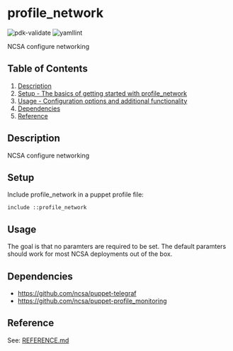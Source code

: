 # profile_network

![pdk-validate](https://github.com/ncsa/puppet-profile_network/workflows/pdk-validate/badge.svg)
![yamllint](https://github.com/ncsa/puppet-profile_network/workflows/yamllint/badge.svg)

NCSA configure networking

## Table of Contents

1. [Description](#description)
1. [Setup - The basics of getting started with profile_network](#setup)
1. [Usage - Configuration options and additional functionality](#usage)
1. [Dependencies](#dependencies)
1. [Reference](#reference)

## Description

NCSA configure networking

## Setup
Include profile_network in a puppet profile file:
```
include ::profile_network
```

## Usage

The goal is that no paramters are required to be set. The default paramters should work for most NCSA deployments out of the box.

## Dependencies

* https://github.com/ncsa/puppet-telegraf
* https://github.com/ncsa/puppet-profile_monitoring

## Reference

See: [REFERENCE.md](REFERENCE.md)
